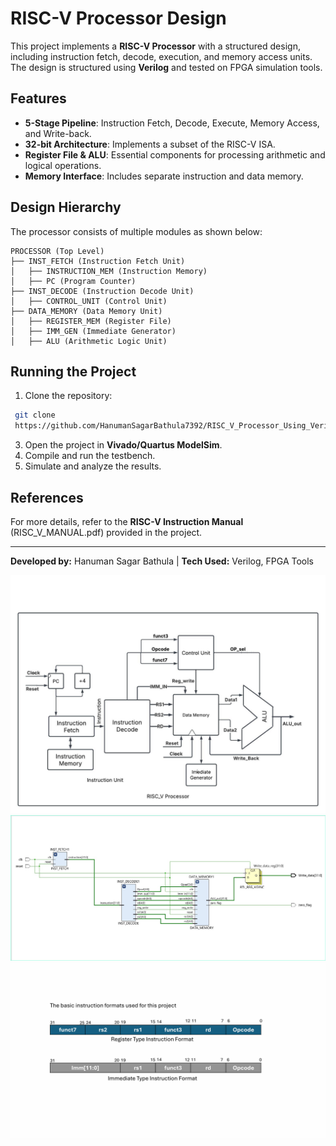 # RISC-V Processor Design

This project implements a **RISC-V Processor** with a structured design, including instruction fetch, decode, execution, and memory access units. The design is structured using **Verilog** and tested on FPGA simulation tools.

## Features
- **5-Stage Pipeline**: Instruction Fetch, Decode, Execute, Memory Access, and Write-back.
- **32-bit Architecture**: Implements a subset of the RISC-V ISA.
- **Register File & ALU**: Essential components for processing arithmetic and logical operations.
- **Memory Interface**: Includes separate instruction and data memory.

## Design Hierarchy
The processor consists of multiple modules as shown below:
```
PROCESSOR (Top Level)
├── INST_FETCH (Instruction Fetch Unit)
│   ├── INSTRUCTION_MEM (Instruction Memory)
│   ├── PC (Program Counter)
├── INST_DECODE (Instruction Decode Unit)
│   ├── CONTROL_UNIT (Control Unit)
├── DATA_MEMORY (Data Memory Unit)
│   ├── REGISTER_MEM (Register File)
│   ├── IMM_GEN (Immediate Generator)
│   ├── ALU (Arithmetic Logic Unit)
```


## Running the Project
1. Clone the repository:
  ```sh
   git clone 
   https://github.com/HanumanSagarBathula7392/RISC_V_Processor_Using_Verilog.git
   ```
3. Open the project in **Vivado/Quartus ModelSim**.
4. Compile and run the testbench.
5. Simulate and analyze the results.

## References
For more details, refer to the **RISC-V Instruction Manual** (RISC_V_MANUAL.pdf) provided in the project.

---
**Developed by:** Hanuman Sagar Bathula |  **Tech Used:** Verilog, FPGA Tools

![Processor Design](https://github.com/HanumanSagarBathula7392/RISC_V_Processor_Using_Verilog/blob/master/Images/RISC_V_Design.jpeg)
![RTL Schematic](https://github.com/HanumanSagarBathula7392/RISC_V_Processor_Using_Verilog/blob/master/Images/RISC_V_Schematic.jpeg)
![Instruction Set](https://github.com/HanumanSagarBathula7392/RISC_V_Processor_Using_Verilog/blob/master/Images/RISC_V_INST.png)


